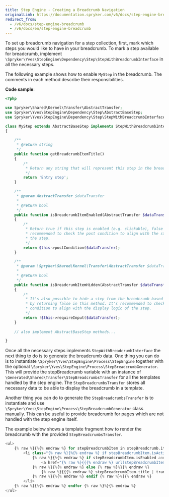 ```yaml
---
title: Step Engine - Creating a Breadcrumb Navigation
originalLink: https://documentation.spryker.com/v6/docs/step-engine-breadcrumb
redirect_from:
  - /v6/docs/step-engine-breadcrumb
  - /v6/docs/en/step-engine-breadcrumb
---
```


To set up breadcrumb navigation for a step collection, first, mark which steps you would like to have in your breadcrumb. To mark a step available for breadcrumb, implement `\Spryker\Yves\StepEngine\Dependency\Step\StepWithBreadcrumbInterface` in all the necessary steps.

The following example shows how to enable `MyStep` in the breadcrumb. The comments in each method describe their responsibilities.

**Code sample**:
   
```php
<?php

use Spryker\Shared\Kernel\Transfer\AbstractTransfer;
use Spryker\Yves\StepEngine\Dependency\Step\AbstractBaseStep;
use Spryker\Yves\StepEngine\Dependency\Step\StepWithBreadcrumbInterface;

class MyStep extends AbstractBaseStep implements StepWithBreadcrumbInterface
{

    /**
     * @return string
     */
    public function getBreadcrumbItemTitle()
    {
        /*
         * Return any string that will represent this step in the breadcrumb.
         */
        return 'Entry step';
    }

    /**
     * @param AbstractTransfer $dataTransfer
     *
     * @return bool
     */
    public function isBreadcrumbItemEnabled(AbstractTransfer $dataTransfer)
    {
        /*
         * Return true if this step is enabled (e.g. clickable), false otherwise. It's
         * recommended to check the post condition to align with the status logic of
         * the step.
         */
        return $this->postCondition($dataTransfer);
    }

    /**
     * @param \Spryker\Shared\Kernel\Transfer\AbstractTransfer $dataTransfer
     *
     * @return bool
     */
    public function isBreadcrumbItemHidden(AbstractTransfer $dataTransfer)
    {
        /*
         * It's also possible to hide a step from the breadcrumb based on some conditions
         * by returning false in this method. It's recommended to check the require input
         * condition to align with the display logic of the step.
         */
        return !$this->requireInput($dataTransfer);
    }
    
    // also implement AbstractBaseStep methods...

}
```

Once all the necessary steps implements `StepWithBreadcrumbInterface` the next thing to do is to generate the breadcrumb data. One thing you can do is to instantiate `\Spryker\Yves\StepEngine\Process\StepEngine` together with the optional `\Spryker\Yves\StepEngine\Process\StepBreadcrumbGenerator`. This will provide the stepBreadcrumb variable with an instance of `\Generated\Shared\Transfer\StepBreadcrumbsTransfer` for all the templates handled by the step engine. The `StepBreadcrumbsTransfer` stores all necessary data to be able to display the breadcrumb in a template.

Another thing you can do to generate the `StepBreadcrumbsTransfer` is to instantiate and use `\Spryker\Yves\StepEngine\Process\StepBreadcrumbGenerator` class manually. This can be useful to provide breadcrumb for pages which are not handled with the step engine itself.

The example below shows a template fragment how to render the breadcrumb with the provided `StepBreadcrumbsTransfer`.

```php
<ul>
    {% raw %}{%{% endraw %} for stepBreadcrumbItem in stepBreadcrumb.items {% raw %}%}{% endraw %}
        <li class="{% raw %}{%{% endraw %} if stepBreadcrumbItem.isActive {% raw %}%}{% endraw %}active{% raw %}{%{% endraw %} elseif not stepBreadcrumbItem.isEnabled {% raw %}%}{% endraw %}disabled{% raw %}{%{% endraw %} endif {% raw %}%}{% endraw %}">
            {% raw %}{%{% endraw %} if stepBreadcrumbItem.isEnabled and not stepBreadcrumbItem.isActive {% raw %}%}{% endraw %}
                <a href="{% raw %}{{{% endraw %} url(stepBreadcrumbItem.route) {% raw %}}}{% endraw %}">{% raw %}{{{% endraw %} stepBreadcrumbItem.title | trans {% raw %}}}{% endraw %}</a>
            {% raw %}{%{% endraw %} else {% raw %}%}{% endraw %}
                {% raw %}{{{% endraw %} stepBreadcrumbItem.title | trans {% raw %}}}{% endraw %}
            {% raw %}{%{% endraw %} endif {% raw %}%}{% endraw %}
        </li>
    {% raw %}{%{% endraw %} endfor {% raw %}%}{% endraw %}
</ul>
```


